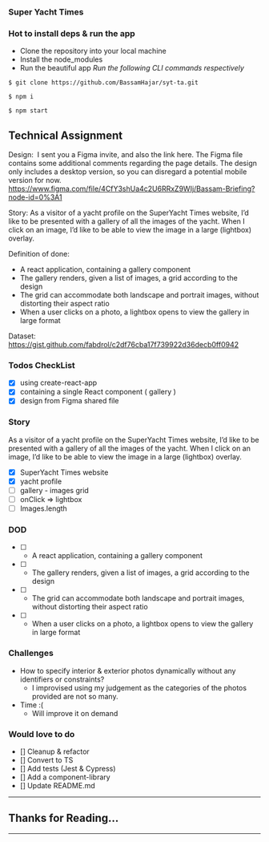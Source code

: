### Super Yacht Times

### Hot to install deps & run the app

- Clone the repository into your local machine
- Install the node_modules
- Run the beautiful app
  _Run the following CLI commands respectively_

```
$ git clone https://github.com/BassamHajar/syt-ta.git
```

```
$ npm i
```

```
$ npm start
```

## Technical Assignment

Design: 
I sent you a Figma invite, and also the link here. The Figma file contains some additional comments regarding the page details. The design only includes a desktop version, so you can disregard a potential mobile version for now. 
https://www.figma.com/file/4CfY3shUa4c2U6RRxZ9WIj/Bassam-Briefing?node-id=0%3A1

Story:
As a visitor of a yacht profile on the SuperYacht Times website, I’d like to be presented with a gallery of all the images of the yacht. When I click on an image, I’d like to be able to view the image in a large (lightbox) overlay.

Definition of done:

- A react application, containing a gallery component
- The gallery renders, given a list of images, a grid according to the design
- The grid can accommodate both landscape and portrait images, without distorting their aspect ratio
- When a user clicks on a photo, a lightbox opens to view the gallery in large format

Dataset:
https://gist.github.com/fabdrol/c2df76cba17f739922d36decb0ff0942

### Todos CheckList

- [x] using create-react-app
- [x] containing a single React component ( gallery )
- [x] design from Figma shared file

### Story

As a visitor of a yacht profile on the SuperYacht Times website, I’d like to be presented with a gallery of all the images of the yacht. When I click on an image, I’d like to be able to view the image in a large (lightbox) overlay.

- [x] SuperYacht Times website
- [x] yacht profile
- [ ] gallery - images grid
- [ ] onClick => lightbox
- [ ] Images.length

### DOD

- [ ] - A react application, containing a gallery component
- [ ] - The gallery renders, given a list of images, a grid according to the design
- [ ] - The grid can accommodate both landscape and portrait images, without distorting their aspect ratio
- [ ] - When a user clicks on a photo, a lightbox opens to view the gallery in large format

### Challenges

- How to specify interior & exterior photos dynamically without any identifiers or constraints?
  - I improvised using my judgement as the categories of the photos provided are not so many.
- Time :(
  - Will improve it on demand

### Would love to do

- [] Cleanup & refactor
- [] Convert to TS
- [] Add tests (Jest & Cypress)
- [] Add a component-library
- [] Update README.md

---

## Thanks for Reading...

---
